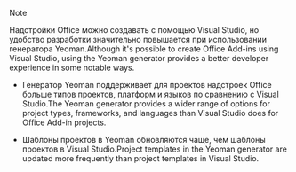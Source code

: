 > [!NOTE]
> <span data-ttu-id="eda6b-101">Надстройки Office можно создавать с помощью Visual Studio, но удобство разработки значительно повышается при использовании генератора Yeoman.</span><span class="sxs-lookup"><span data-stu-id="eda6b-101">Although it's possible to create Office Add-ins using Visual Studio, using the Yeoman generator provides a better developer experience in some notable ways.</span></span>
> 
> * <span data-ttu-id="eda6b-102">Генератор Yeoman поддерживает для проектов надстроек Office больше типов проектов, платформ и языков по сравнению с Visual Studio.</span><span class="sxs-lookup"><span data-stu-id="eda6b-102">The Yeoman generator provides a wider range of options for project types, frameworks, and languages than Visual Studio does for Office Add-in projects.</span></span>
> 
> * <span data-ttu-id="eda6b-103">Шаблоны проектов в Yeoman обновляются чаще, чем шаблоны проектов в Visual Studio.</span><span class="sxs-lookup"><span data-stu-id="eda6b-103">Project templates in the Yeoman generator are updated more frequently than project templates in Visual Studio.</span></span>